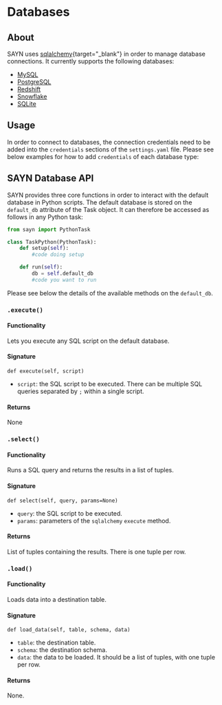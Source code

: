 # Databases

## About

SAYN uses [sqlalchemy](https://www.sqlalchemy.org/){target="\_blank"} in order to manage database connections. It currently supports the following databases:

* [MySQL](mysql.md)
* [PostgreSQL](postgresql.md)
* [Redshift](redshift.md)
* [Snowflake](snowflake.md)
* [SQLite](sqlite.md)

## Usage

In order to connect to databases, the connection credentials need to be added into the `credentials` sections of the `settings.yaml` file. Please see below examples for how to add `credentials` of each database type:

## SAYN Database API

SAYN provides three core functions in order to interact with the default database in Python scripts. The default database is stored on the `default_db` attribute of the Task object. It can therefore be accessed as follows in any Python task:

```python
from sayn import PythonTask

class TaskPython(PythonTask):
    def setup(self):
        #code doing setup

    def run(self):
        db = self.default_db
        #code you want to run
```

Please see below the details of the available methods on the `default_db`.

### `.execute()`

#### Functionality

Lets you execute any SQL script on the default database.

#### Signature

`def execute(self, script)`

* `script`: the SQL script to be executed. There can be multiple SQL queries separated by `;` within a single script.

#### Returns

None

### `.select()`

#### Functionality

Runs a SQL query and returns the results in a list of tuples.

#### Signature

`def select(self, query, params=None)`

* `query`: the SQL script to be executed.
* `params`: parameters of the `sqlalchemy` `execute` method.

#### Returns

List of tuples containing the results. There is one tuple per row.

### `.load()`

#### Functionality

Loads data into a destination table.

#### Signature

`def load_data(self, table, schema, data)`

* `table`: the destination table.
* `schema`: the destination schema.
* `data`: the data to be loaded. It should be a list of tuples, with one tuple per row.

#### Returns

None.
